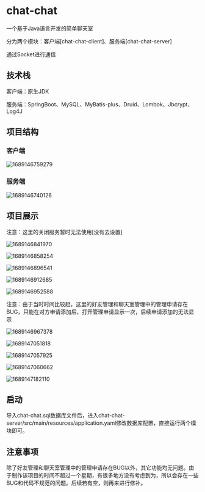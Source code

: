 # chat-chat
一个基于Java语言开发的简单聊天室

分为两个模块：客户端[chat-chat-client]、服务端[chat-chat-server]

通过Socket进行通信



## 技术栈

客户端：原生JDK

服务端：SpringBoot、MySQL、MyBatis-plus、Druid、Lombok、Jbcrypt、Log4J



## 项目结构

### 客户端

![1689146759279](README.assets/1689146759279.png)

### 服务端

![1689146740126](README.assets/1689146740126.png)



## 项目展示

注意：这里的关闭服务暂时无法使用[没有去设置]

![1689146841970](README.assets/1689146841970.png)

![1689146858254](README.assets/1689146858254.png)

![1689146896541](README.assets/1689146896541.png)

![1689146912685](README.assets/1689146912685.png)

![1689146952588](README.assets/1689146952588.png)

注意：由于当时时间比较赶，这里的好友管理和聊天室管理中的管理申请存在BUG，只能在对方申请添加后，打开管理申请显示一次，后续申请添加的无法显示

![1689146967378](README.assets/1689146967378.png)

![1689147051818](README.assets/1689147051818.png)

![1689147057925](README.assets/1689147057925.png)

![1689147060662](README.assets/1689147060662.png)

![1689147182110](README.assets/1689147182110.png)


## 启动
导入chat-chat.sql数据库文件后，进入chat-chat-server/src/main/resources/application.yaml修改数据库配置，直接运行两个模块即可。

## 注意事项

除了好友管理和聊天室管理中的管理申请存在BUG以外，其它功能均无问题。由于制作该项目的时间不超过一个星期，有很多地方没有考虑到为，所以会存在一些BUG和代码不规范的问题。后续若有空，则再来进行修补。
